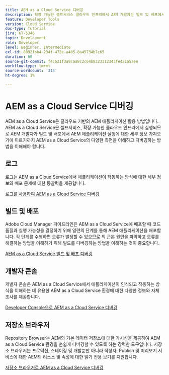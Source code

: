```yaml
---
title: AEM as a Cloud Service 디버깅
description: 확장 가능한 셀프서비스 클라우드 인프라에서 AEM 개발자는 빌드 및 배포에서 AEM 애플리케이션 실행에 대한 세부 정보 가져오기에 이르기까지 AEM as a Cloud Service의 다양한 측면을 이해하고 디버깅하는 방법을 이해해야 합니다.
feature: Developer Tools
version: Cloud Service
doc-type: Tutorial
jira: KT-5346
topic: Development
role: Developer
level: Beginner, Intermediate
exl-id: 8092fbb4-234f-472e-a405-8a45734b7c65
duration: 60
source-git-commit: f4c621f3a9caa8c2c64b8323312343fe421a5aee
workflow-type: tm+mt
source-wordcount: '314'
ht-degree: 1%

---
```


# AEM as a Cloud Service 디버깅

AEM as a Cloud Service은 클라우드 기반의 AEM 애플리케이션 활용 방법입니다. AEM as a Cloud Service은 셀프서비스, 확장 가능한 클라우드 인프라에서 실행되므로 AEM 개발자가 빌드 및 배포에서 AEM 애플리케이션 실행에 대한 세부 정보 가져오기에 이르기까지 AEM as a Cloud Service의 다양한 측면을 이해하고 디버깅하는 방법을 이해해야 합니다.

## 로그

로그는 AEM as a Cloud Service에서 애플리케이션이 작동하는 방식에 대한 세부 정보와 배포 문제에 대한 통찰력을 제공합니다.

[로그를 사용하여 AEM as a Cloud Service 디버깅](./logs.md)

## 빌드 및 배포

Adobe Cloud Manager 파이프라인은 AEM as a Cloud Service에 배포할 때 코드 품질과 실행 가능성을 결정하기 위해 일련의 단계를 통해 AEM 애플리케이션을 배포합니다. 각 단계를 수행하면 오류가 발생할 수 있으므로 의 근본 원인을 파악하고 오류를 해결하는 방법을 이해하기 위해 빌드를 디버깅하는 방법을 이해하는 것이 중요합니다.

[AEM as a Cloud Service 빌드 및 배포 디버깅](./build-and-deployment.md)

## 개발자 콘솔

개발자 콘솔은 AEM as a Cloud Service에서 애플리케이션이 인식되고 작동하는 방식을 이해하는 데 유용한 AEM as a Cloud Service 환경에 대한 다양한 정보와 자체 조사를 제공합니다.

[Developer Console으로 AEM as a Cloud Service 디버깅](./developer-console.md)

## 저장소 브라우저

Repository Browser는 AEM의 기본 데이터 저장소에 대한 가시성을 제공하여 AEM as a Cloud Service 환경을 손쉽게 디버깅할 수 있도록 하는 강력한 도구입니다. 저장소 브라우저는 프로덕션, 스테이징 및 개발뿐만 아니라 작성자, Publish 및 미리보기 서비스에 대한 AEM의 리소스 및 속성에 대한 읽기 전용 보기를 지원합니다.

[저장소 브라우저로 AEM as a Cloud Service 디버깅](./repository-browser.md)
